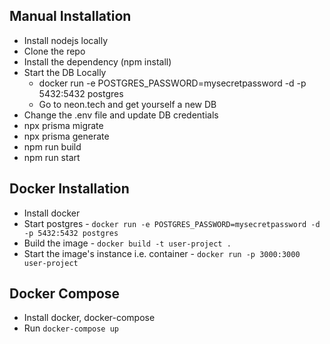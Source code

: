 ## Manual Installation
- Install nodejs locally
- Clone the repo
- Install the dependency (npm install)
- Start the DB Locally
  - docker run -e POSTGRES_PASSWORD=mysecretpassword -d -p 5432:5432 postgres
  - Go to neon.tech and get yourself a new DB
- Change the .env file and update DB credentials
- npx prisma migrate
- npx prisma generate
- npm run build
- npm run start

## Docker Installation
- Install docker
- Start postgres - `docker run -e POSTGRES_PASSWORD=mysecretpassword -d -p 5432:5432 postgres`
- Build the image - `docker build -t user-project .`
- Start the image's instance i.e. container - `docker run -p 3000:3000 user-project`

## Docker Compose
- Install docker, docker-compose
- Run `docker-compose up`

